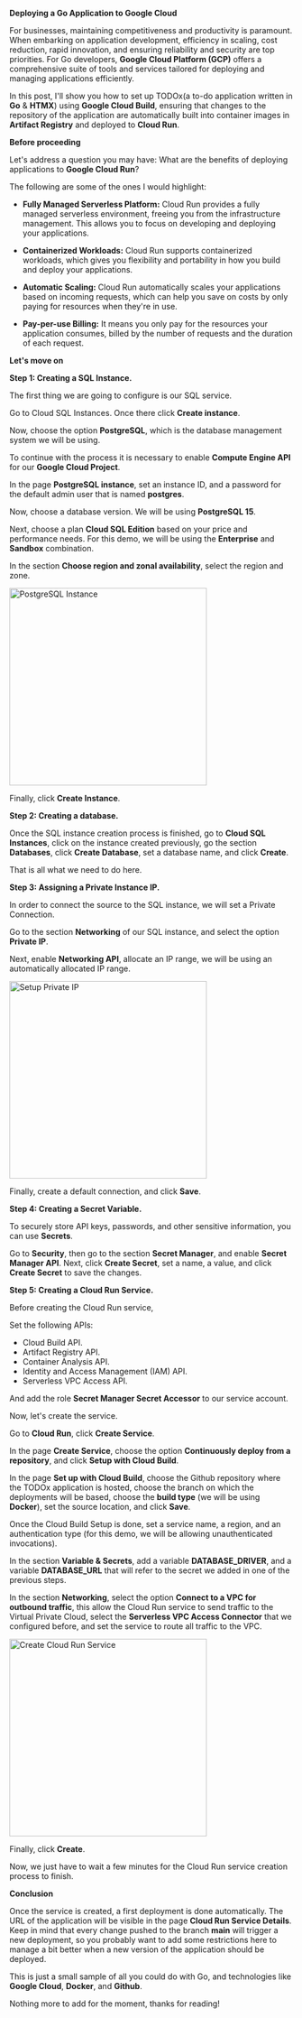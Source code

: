 **Deploying a Go Application to Google Cloud**

For businesses, maintaining competitiveness and productivity is paramount. When embarking on application development, efficiency in scaling, cost reduction, rapid innovation, and ensuring reliability and security are top priorities. For Go developers, **Google Cloud Platform (GCP)** offers a comprehensive suite of tools and services tailored for deploying and managing applications efficiently.

In this post, I'll show you how to set up TODOx(a to-do application written in **Go** & **HTMX**) using **Google Cloud Build**, ensuring that changes to the repository of the application are automatically built into container images in **Artifact Registry** and deployed to **Cloud Run**.

**Before proceeding**

Let's address a question you may have: What are the benefits of deploying applications to **Google Cloud Run**?

The following are some of the ones I would highlight:

- **Fully Managed Serverless Platform:** Cloud Run provides a fully managed serverless environment, freeing you from the infrastructure management. This allows you to focus on developing and deploying your applications.

- **Containerized Workloads:** Cloud Run supports containerized workloads, which gives you flexibility and portability in how you build and deploy your applications.

- **Automatic Scaling:** Cloud Run automatically scales your applications based on incoming requests, which can help you save on costs by only paying for resources when they're in use.

- **Pay-per-use Billing:** It means you only pay for the resources your application consumes, billed by the number of requests and the duration of each request.

**Let's move on**

**Step 1: Creating a SQL Instance.**

The first thing we are going to configure is our SQL service.

Go to Cloud SQL Instances. Once there click **Create instance**.

Now, choose the option **PostgreSQL**, which is the database management system we will be using.

To continue with the process it is necessary to enable **Compute Engine API** for our **Google Cloud Project**.

In the page **PostgreSQL instance**, set an instance ID, and a password for the default admin user that is named **postgres**.

Now, choose a database version. We will be using **PostgreSQL 15**.

Next, choose a plan **Cloud SQL Edition** based on your price and performance needs. For this demo, we will be using the **Enterprise** and **Sandbox** combination.

In the section **Choose region and zonal availability**, select the region and zone.

 <img src="assets/images/create-sql-instance.png" alt="PostgreSQL Instance" width="350"/></br>

Finally, click **Create Instance**.

**Step 2: Creating a database.**

Once the SQL instance creation process is finished, go to **Cloud SQL Instances**, click on the instance created previously, go the section **Databases**, click **Create Database**, set a database name, and click **Create**.

That is all what we need to do here.

**Step 3: Assigning a Private Instance IP.**

In order to connect the source to the SQL instance, we will set a Private Connection.

Go to the section **Networking** of our SQL instance, and select the option **Private IP**.

Next, enable **Networking API**, allocate an IP range, we will be using an automatically allocated IP range.

<img src="assets/images/setup-private-ip.png" alt="Setup Private IP" width="350"/></br>

Finally, create a default connection, and click **Save**.

**Step 4: Creating a Secret Variable.**

To securely store API keys, passwords, and other sensitive information, you can use **Secrets**.

Go to **Security**, then go to the section **Secret Manager**, and enable **Secret Manager API**.
Next, click **Create Secret**, set a name, a value, and click **Create Secret** to save the changes.

**Step 5: Creating a Cloud Run Service.**

Before creating the Cloud Run service,

Set the following APIs:
- Cloud Build API.
- Artifact Registry API.
- Container Analysis API.
- Identity and Access Management (IAM) API.
- Serverless VPC Access API.

And add the role **Secret Manager Secret Accessor** to our service account.

Now, let's create the service.

Go to **Cloud Run**, click **Create Service**.

In the page **Create Service**, choose the option **Continuously deploy from a repository**, and click **Setup with Cloud Build**.

In the page **Set up with Cloud Build**, choose the Github repository where the TODOx application is hosted, choose the branch on which the deployments will be based, choose the **build type** (we will be using **Docker**), set the source location, and click **Save**.

Once the Cloud Build Setup is done, set a service name, a region, and an authentication type (for this demo, we will be allowing unauthenticated invocations).

In the section **Variable & Secrets**, add a variable **DATABASE_DRIVER**, and a variable **DATABASE_URL** that will refer to the secret we added in one of the previous steps.

In the section **Networking**, select the option **Connect to a VPC for outbound traffic**, this allow the Cloud Run service to send traffic to the Virtual Private Cloud, select the **Serverless VPC Access Connector** that we configured before, and set the service to route all traffic to the VPC.

<img src="assets/images/create-service.png" alt="Create Cloud Run Service" width="350"/></br>

Finally, click **Create**.

Now, we just have to wait a few minutes for the Cloud Run service creation process to finish.

**Conclusion**

Once the service is created, a first deployment is done automatically. The URL of the application will be visible in the page **Cloud Run Service Details**. Keep in mind that every change pushed to the branch **main** will trigger a new deployment, so you probably want to add some restrictions here to manage a bit better when a new version of the application should be deployed.

This is just a small sample of all you could do with Go, and technologies like **Google Cloud**, **Docker**, and **Github**.

Nothing more to add for the moment, thanks for reading!